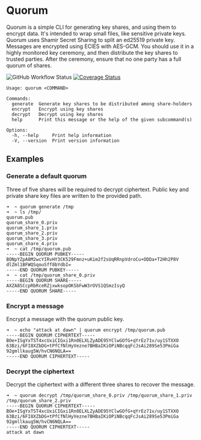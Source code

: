 # Quorum

Quorum is a simple CLI for generating key shares, and using them to encrypt data.
It's intended to wrap small files, like sensitive private keys.
Quorum uses Shamir Secret Sharing to split an ed25519 private key.
Messages are encrypted using ECIES with AES-GCM.
You should use it in a highly monitored key ceremony,
and then distribute the key shares to trusted parties.
After the ceremony, ensure that no one party has a full quorum of shares.

![GitHub Workflow Status](https://img.shields.io/github/workflow/status/ragona/quorum/Rust)
[![Coverage Status](https://coveralls.io/repos/github/ragona/quorum/badge.svg?branch=main)](https://coveralls.io/github/ragona/quorum?branch=main)

```
Usage: quorum <COMMAND>

Commands:
  generate  Generate key shares to be distributed among share-holders
  encrypt   Encrypt using key shares
  decrypt   Decrypt using key shares
  help      Print this message or the help of the given subcommand(s)

Options:
  -h, --help     Print help information
  -V, --version  Print version information
```

## Examples

### Generate a default quorum

Three of five shares will be required to decrypt ciphertext.
Public key and private share key files are written to the provided path.

```
➜  ~ quorum generate /tmp
➜  ~ ls /tmp/
quorum.pub
quorum_share_0.priv
quorum_share_1.priv
quorum_share_2.priv
quorum_share_3.priv
quorum_share_4.priv
➜  ~ cat /tmp/quorum.pub
-----BEGIN QUORUM PUBKEY-----
BONpYZpA8M2wcYIRvHY3CK529Fmnz+uKim2f2sUqRRnpVdroCu+ODDa+T2Hh2P8V
dlZml1BFWQSqouSff8bYdbI=
-----END QUORUM PUBKEY-----
➜  ~ cat /tmp/quorum_share_0.priv
-----BEGIN QUORUM SHARE-----
AXZA8SCcpRbRceRZjxwksopOKSbFwW3rOVS1QSmzIsyQ
-----END QUORUM SHARE-----
```
  
### Encrypt a message

Encrypt a message with the quorum public key.

```
➜  ~ echo "attack at dawn" | quorum encrypt /tmp/quorum.pub
-----BEGIN QUORUM CIPHERTEXT-----
BOe+ISgYxTST4xcUxiCIGxi1Rn0ELXLZyADE95YClwGOfG+qYrEz71v/uy1STXXO
63Bzi/6FI8XZbDG+tPfCfNlHyVezne7BHBaIKiOPiNBcqqFcJsAi289Se53PmiGa
92gmllkaug5W/hvCN6NQLA==
-----END QUORUM CIPHERTEXT-----
```

### Decrypt the ciphertext

Decrypt the ciphertext with a different three shares to recover the message.

```
➜  ~ quorum decrypt /tmp/quorum_share_0.priv /tmp/quorum_share_1.priv /tmp/quorum_share_2.priv
-----BEGIN QUORUM CIPHERTEXT-----
BOe+ISgYxTST4xcUxiCIGxi1Rn0ELXLZyADE95YClwGOfG+qYrEz71v/uy1STXXO
63Bzi/6FI8XZbDG+tPfCfNlHyVezne7BHBaIKiOPiNBcqqFcJsAi289Se53PmiGa
92gmllkaug5W/hvCN6NQLA==
-----END QUORUM CIPHERTEXT-----
attack at dawn
```
